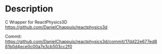 # Description
C Wrapper for ReactPhysics3D https://github.com/DanielChappuis/reactphysics3d

Commit: https://github.com/DanielChappuis/reactphysics3d/commit/17dd22e677ed861b0d4ece0c00a7e3cb503cc2f0

